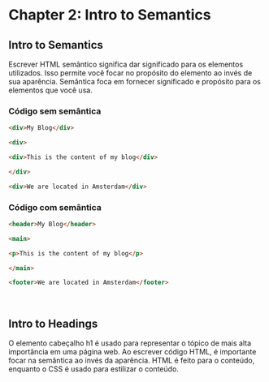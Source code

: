 # Chapter 2: Intro to Semantics
  
  ## Intro to Semantics
  
  <p>Escrever HTML semântico significa dar significado para os elementos utilizados. Isso permite você focar no propósito do elemento ao invés de sua aparência. Semântica foca em fornecer significado e propósito para os elementos que você usa.</p>
  
  ### Código sem semântica
  
  ```html
  <div>My Blog</div>
  
  <div>
  
  <div>This is the content of my blog</div>
  
  </div>
  
  <div>We are located in Amsterdam</div>
  ```
  
  ### Código com semântica</h4>
  
  ```html
  <header>My Blog</header>
  
  <main>
  
  <p>This is the content of my blog</p>
  
  </main>
  
  <footer>We are located in Amsterdam</footer>
  ```
  
  <br>
  
  ## Intro to Headings
  
  <p>O elemento cabeçalho h1 é usado para representar o tópico de mais alta importância em uma página web. Ao escrever código HTML, é importante focar na semântica ao invés da aparência. HTML é feito para o conteúdo, enquanto o CSS é usado para estilizar o conteúdo.</p>
